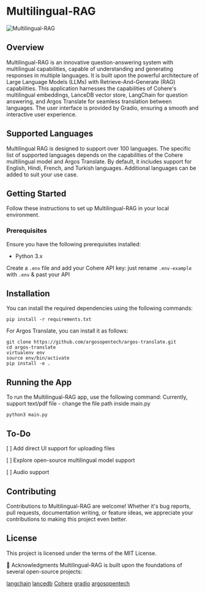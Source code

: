# Multilingual-RAG

![Multilingual-RAG](https://github.com/akashAD98/Multilingual-RAG/assets/62583018/a84e1839-a311-496c-b545-3533ef348dea.png)

## Overview
Multilingual-RAG is an innovative question-answering system with multilingual capabilities, capable of understanding and generating responses in multiple languages. It is built upon the powerful architecture of Large Language Models (LLMs) with Retrieve-And-Generate (RAG) capabilities. This application harnesses the capabilities of Cohere's multilingual embeddings, LanceDB vector store, LangChain for question answering, and Argos Translate for seamless translation between languages. The user interface is provided by Gradio, ensuring a smooth and interactive user experience.

## Supported Languages
Multilingual RAG is designed to support over 100 languages. The specific list of supported languages depends on the capabilities of the Cohere multilingual model and Argos Translate. By default, it includes support for English, Hindi, French, and Turkish languages. Additional languages can be added to suit your use case.

## Getting Started
Follow these instructions to set up Multilingual-RAG in your local environment.

### Prerequisites
Ensure you have the following prerequisites installed:
- Python 3.x

Create a `.env` file and add your Cohere API key:
just rename `.env-example` with `.env` & past your API



## Installation
You can install the required dependencies using the following commands:

```
pip install -r requirements.txt
```
For Argos Translate, you can install it as follows:

```
git clone https://github.com/argosopentech/argos-translate.git
cd argos-translate
virtualenv env
source env/bin/activate
pip install -e .
```

## Running the App
To run the Multilingual-RAG app, use the following command:
Currently, support text/pdf file - change the file path inside main.py

```
python3 main.py
```

## To-Do
[ ] Add direct UI support for uploading files

[ ] Explore open-source multilingual model support

[ ] Audio support 

## Contributing
Contributions to Multilingual-RAG are welcome! Whether it's bug reports, pull requests, documentation writing, or feature ideas, we appreciate your contributions to making this project even better.

## License
This project is licensed under the terms of the MIT License.


🤗  Acknowledgments
Multilingual-RAG is built upon the foundations of several open-source projects:

[langchain](https://github.com/langchain-ai/langchain)
[lancedb](https://github.com/lancedb/lancedb)
[Cohere](https://cohere.com/embeddings)
[gradio](https://github.com/gradio-app/gradio)
[argosopentech](https://github.com/argosopentech/argos-translate)
